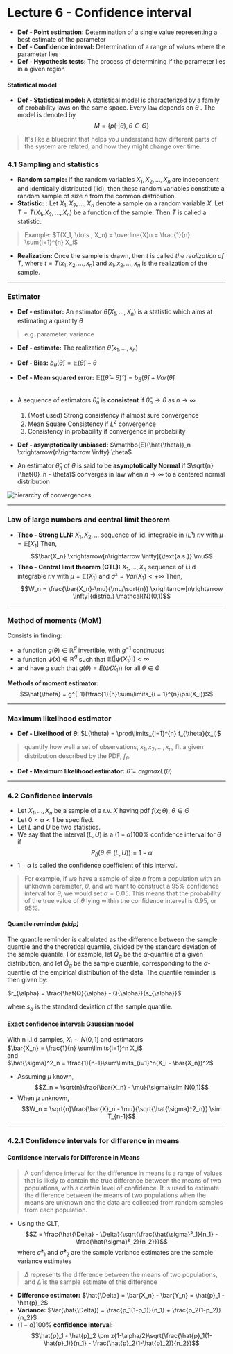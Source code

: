 # Lecture 6 - Confidence interval

- **Def - Point estimation:**  Determination of a single value  representing a best estimate of the parameter<br>
- **Def - Confidence interval:** Determination of a range of values where the parameter lies <br>
- **Def - Hypothesis tests:** The process of determining if the parameter lies in a given region
  
#### Statistical model
- **Def - Statistical model:** A statistical model is characterized by a family of probability laws on the same space. Every law depends on $θ$ . The model is denoted by $$M = \{p(· | θ), θ ∈ Θ\}$$
> It's like a blueprint that helps you understand how different parts of the system are related, and how they might change over time.
### 4.1 Sampling and statistics
- **Random sample:** If the random variables $X_1, X_2, . . . , X_n$ are independent and identically distributed (iid), then these random variables constitute a random sample of size $n$ from the common distribution.
- **Statistic:** : Let $X_1, X_2, . . . , X_n$ denote a sample on a random variable $X$. Let $T = T(X_1, X_2, . . . , X_n)$ be a function of the sample. Then $T$ is called a statistic.
> Example: $T(X_1, \dots , X_n) = \overline{X}n = \frac{1}{n} \sum{i=1}^{n} X_i$
- **Realization:** Once the sample is drawn, then $t$ is called *the realization of $T$*, where $t = T(x_1, x_2, . . . , x_n)$ and $x_1, x_2, . . . , x_n$ is the realization of the sample.

---
### Estimator
- **Def - estimator:** An estimator $\hat{θ}(X_1, . . . , X_n)$ is a statistic which aims at estimating a quantity $θ$ 
> e.g. parameter, variance
- **Def - estimate:** The realization $\hat{\theta}(x_1, ..., x_n)$
- **Def - Bias:** $b_{\theta}(\hat{\theta}) = \mathbb{E}(\hat{\theta}) - \theta$
- **Def - Mean squared error:** $\mathbb{E}((\hat{\theta} - \theta)²)= b_{\theta}(\hat{\theta}) + Var(\hat{\theta})$ <br><br>
- A sequence of estimators $\hat{\theta}_n$ is **consistent** if $\hat{\theta}_n \rightarrow \theta$ as $n \rightarrow \infty$
    1. (Most used) Strong consistency if almost sure convergence
    2. Mean Square Consistency if $L^2$ convergence 
    3. Consistency in probability if convergence in probability 

- **Def - asymptotically unbiased:** $\mathbb{E}(\hat{\theta})_n \xrightarrow{n\rightarrow \infty} \theta$
- An estimator $\hat{θ}_n$ of $θ$ is said to be **asymptotically Normal** if $\sqrt{n}(\hat{θ}_n - \theta)$ converges in law when $n\rightarrow \infty$ to a centered normal distribution


![hierarchy of convergences](https://upload.wikimedia.org/wikipedia/commons/4/49/Notions-of-convergence-in-probability-theory.jpg)

---
### Law of large numbers and central limit theorem

- **Theo - Strong LLN:** $X_1, X_2, ...$ sequence of iid. integrable in ($L¹$) r.v with $\mu = \mathbb{E}[X_1]$ Then, $$\bar{X_n} \xrightarrow[n\rightarrow \infty]{\text{a.s.}} \mu$$
- **Theo - Central limit theorem (CTL):** $X_1,..., X_n$ sequence of i.i.d integrable r.v with $\mu = \mathbb{E}(X_1)$ and $\sigma² = Var(X_1) < +\infty$ Then, $$W_n = \frac{\bar{X_n}-\mu}{\mu/\sqrt{n}} \xrightarrow[n\rightarrow \infty]{distrib.} \mathcal{N}(0,1)$$

---
### Method of moments (MoM)

Consists in finding: 
- a function $g(θ) ∈ \mathbb{R}^d$ invertible, with $g^{-1}$ continuous
- a function $ψ(x) ∈ \mathbb{R}^d$ such that $\mathbb{E}(|ψ(X_1)|) < ∞$
- and have $g$ such that $g(θ) = E (ψ(X_1))$ for all $θ ∈ Θ$

**Methods of moment estimator:** $$\hat{\theta} = g^{-1}(\frac{1}{n}\sum\limits_{i = 1}^{n}\psi(X_i))$$


---
### Maximum likelihood estimator
- **Def - Likelihood of $\theta$:** $L(\theta) = \prod\limits_{i=1}^{n} f_{\theta}(x_i)$ 
>  quantify how well a set of observations, ${x_1, x_2, ..., x_n}$, fit a given distribution described by the PDF, $f_{\theta}$.
- **Def - Maximum likelihood estimator:** $\hat{\theta} = argmax L(\theta)$

---
### 4.2 Confidence intervals
- Let $X_1, . . . , X_n$ be a sample of a r.v. $X$ having pdf $f (x; θ)$, $θ ∈ Θ$
- Let $0 < α < 1$ be specified.
- Let $L$ and $U$ be two statistics.
- We say that the interval $(L,U)$ is a $(1 − α)100\%$ confidence interval for $θ$ if $$P_θ(θ ∈ (L,U)) = 1 − α$$
- $1 − α$ is called the confidence coefficient of this interval.
> For example, if we have a sample of size $n$ from a population with an unknown parameter, $\theta$, and we want to construct a 95% confidence interval for $\theta$, we would set $\alpha = 0.05$. This means that the probability of the true value of $\theta$ lying within the confidence interval is 0.95, or 95%.

#### Quantile reminder *(skip)*
The quantile reminder is calculated as the difference between the sample quantile and the theoretical quantile, divided by the standard deviation of the sample quantile. For example, let $Q_{\alpha}$ be the $\alpha$-quantile of a given distribution, and let $\hat{Q}_{\alpha}$ be the sample quantile, corresponding to the $\alpha$-quantile of the empirical distribution of the data. The quantile reminder is then given by:

$r_{\alpha} = \frac{\hat{Q}{\alpha} - Q{\alpha}}{s_{\alpha}}$

where $s_{\alpha}$ is the standard deviation of the sample quantile.

#### Exact confidence interval: Gaussian model
With n i.i.d samples, $X_i \sim N(0,1)$ and estimators <br> $\bar{X_n} = \frac{1}{n} \sum\limits{i=1}^n X_i$ <br> and <br>$\hat{\sigma}^2_n = \frac{1}{n-1}\sum\limits_{i=1}^n(X_i - \bar{X_n})^2$
- Assuming $\mu$ known, $$Z_n = \sqrt{n}\frac{\bar{X_n} - \mu}{\sigma}\sim N(0,1)$$
- When $\mu$ unknown, $$W_n = \sqrt{n}\frac{\bar{X}_n - \mu}{\sqrt{\hat{\sigma}^2_n}} \sim T_{n-1}$$

---
### 4.2.1 Confidence intervals for difference in means

#### Confidence Intervals for Difference in Means
> A confidence interval for the difference in means is a range of values that is likely to contain the true difference between the means of two populations, with a certain level of confidence. It is used to estimate the difference between the means of two populations when the means are unknown and the data are collected from random samples from each population.
- Using the CLT, $$Z = \frac{\hat{\Delta} - \Delta}{\sqrt{\frac{\hat{\sigma}²_1}{n_1} - \frac{\hat{\sigma}²_2}{n_2}}}$$ where $\hat{\sigma}²_1$ and $\hat{\sigma}²_2$ are the sample variance estimates are the sample variance estimates


> $\Delta$ represents the difference between the means of two populations, and $\hat{\Delta}$ is the sample estimate of this difference

- **Difference estimator:** $\hat{\Delta} = \bar{X_n} - \bar{Y_n} = \hat{p}_1 - \hat{p}_2$
- **Variance:** $Var(\hat{\Delta}) = \frac{p_1(1-p_1)}{n_1} + \frac{p_2(1-p_2)}{n_2}$
- $(1-\alpha)100\%$ **confidence interval:**
$$\hat{p}_1 - \hat{p}_2 \pm z{1-\alpha/2}\sqrt{\frac{\hat{p}_1(1-\hat{p}_1)}{n_1} - \frac{\hat{p}_2(1-\hat{p}_2)}{n_2}}$$
